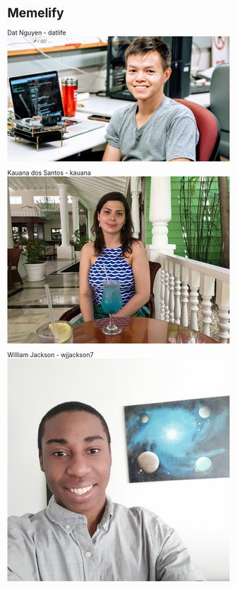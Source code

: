 # Memelify

Dat Nguyen - datlife ![pic](https://github.com/ECS189E/Memelify/blob/master/dat.jpg)

Kauana dos Santos - kauana ![pic](https://github.com/ECS189E/Memelify/blob/master/kau.jpg)

William Jackson - wjjackson7 ![pic](https://github.com/ECS189E/Memelify/blob/master/will.jpg)
